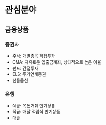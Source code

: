 # 관심분야  
## 금융상품
### 증권사
* 주식: 개별종목 직접투자
* CMA: 자유로운 입출금계좌, 상대적으로 높은 이율
* 펀드: 간접투자
* ELS: 주가연계증권
* 선물옵션 

### 은행
* 예금: 목돈거취 만기상품
* 적금: 매달 적립식 만기상품
* 대출
 
